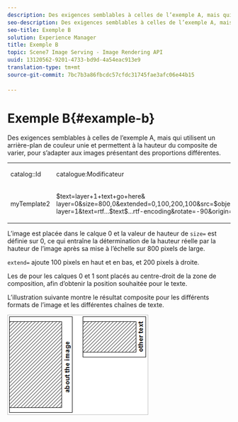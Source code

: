 ```yaml
---
description: Des exigences semblables à celles de l’exemple A, mais qui utilisent un arrière-plan de couleur unie et permettent à la hauteur du composite de varier, pour s’adapter aux images présentant des proportions différentes.
seo-description: Des exigences semblables à celles de l’exemple A, mais qui utilisent un arrière-plan de couleur unie et permettent à la hauteur du composite de varier, pour s’adapter aux images présentant des proportions différentes.
seo-title: Exemple B
solution: Experience Manager
title: Exemple B
topic: Scene7 Image Serving - Image Rendering API
uuid: 13120562-9201-4733-bd9d-4a54eac913e9
translation-type: tm+mt
source-git-commit: 7bc7b3a86fbcdc57cfdc31745fae3afc06e44b15

---
```



# Exemple B{#example-b}

Des exigences semblables à celles de l’exemple A, mais qui utilisent un arrière-plan de couleur unie et permettent à la hauteur du composite de varier, pour s’adapter aux images présentant des proportions différentes.

<table id="simpletable_37BA3B2A75A9468C9ADEBBC034BADAE7"> 
 <tr class="strow"> 
  <td class="stentry"> <p><span class="codeph"> catalog::Id</span> </p> </td> 
  <td class="stentry"> <p><span class="codeph"> catalogue:Modificateur</span> </p></td> 
 </tr> 
 <tr class="strow"> 
  <td class="stentry"> <p><span class="codeph"> myTemplate2</span> </p></td> 
  <td class="stentry"> <p><span class="codeph"> $text=layer+1+text+go+here&amp; layer=0&amp;size=800,0&amp;extended=0,100,200,100&amp;src=$object$&amp;originN=.5,0&amp; layer=1&amp;text=rtf...$text$...rtf-encoding&amp;rotate=-90&amp;origin=.5,0&amp;posN=0.5,0</span> </p></td> 
 </tr> 
</table>

L’image est placée dans le calque 0 et la valeur de hauteur de `size=` est définie sur 0, ce qui entraîne la détermination de la hauteur réelle par la hauteur de l’image après sa mise à l’échelle sur 800 pixels de large.

`extend=` ajoute 100 pixels en haut et en bas, et 200 pixels à droite.

Les  de  pour les calques 0 et 1 sont placés au centre-droit de la zone de composition, afin d’obtenir la position souhaitée pour le texte.

L’illustration suivante montre le résultat composite pour les différents formats de l’image et les différentes chaînes de texte.

![](assets/exampleb.png)

